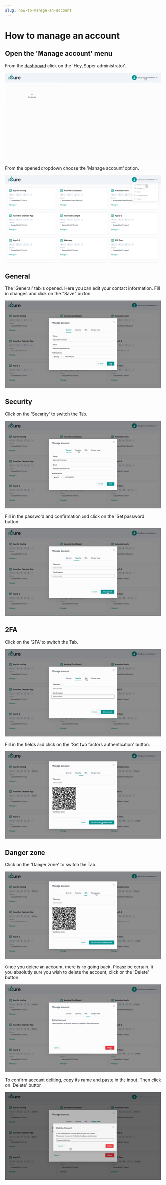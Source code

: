 ```yaml
---
slug: how-to-manage-an-account
---
```


# How to manage an account

## Open the 'Manage account' menu

From the [dashboard](https://cockpit.icure.cloud/dashboard) click on the 'Hey, Super administrator'.

![Administrator menu](./img/administrator-menu.png)

From the opened dropdown choose the 'Manage account' option.

![Manage account option](./img/manage-account/option.png)

## General

The 'General' tab is opened. Here you can edit your contact information. Fill in changes and click on the "Save" button.

![Manage account general](./img/manage-account/general.png)

## Security

Click on the 'Security' to switch the Tab.

![Manage account security](./img/manage-account/security.png)

Fill in the password and confirmation and click on the 'Set password' button.

![Manage account security set password](./img/manage-account/security-set-password.png)

## 2FA

Click on the '2FA' to switch the Tab.

![Manage account 2fa](./img/manage-account/2fa.png)

Fill in the fields and click on the 'Set two factors authentication' button.

![Manage account set 2fa](./img/manage-account/set-2fa.png)

## Danger zone

Click on the 'Danger zone' to switch the Tab.

![Manage account danger zone](./img/manage-account/danger-zone.png)

Once you delete an account, there is no going back. Please be certain.
If you absolutly sure you wish to delete the account, click on the 'Delete' button.

![Manage account danger zone delete btn](./img/manage-account/danger-zone-delete-btn.png)

To confirm account deliting, copy its name and paste in the input. Then click on 'Delete' button.

![Manage account danger zone cancel btn](./img/manage-account/danger-zone-cancel-btn.png)
